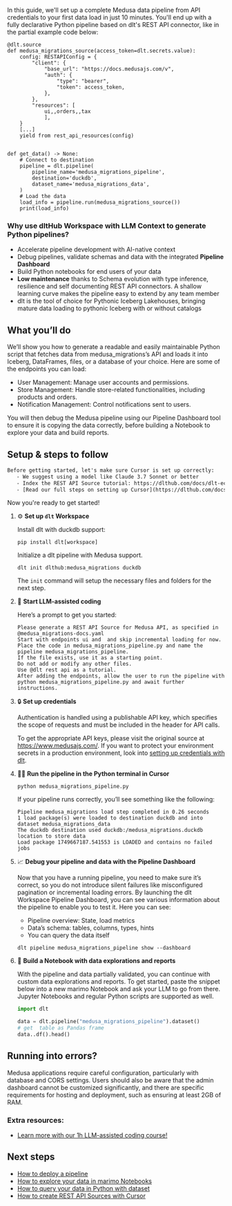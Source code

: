 In this guide, we'll set up a complete Medusa data pipeline from API credentials to your first data load in just 10 minutes. You'll end up with a fully declarative Python pipeline based on dlt's REST API connector, like in the partial example code below:

```python-outcome
@dlt.source
def medusa_migrations_source(access_token=dlt.secrets.value):
    config: RESTAPIConfig = {
        "client": {
            "base_url": "https://docs.medusajs.com/v",
            "auth": {
                "type": "bearer",
                "token": access_token,
            },
        },
        "resources": [
            ui,,orders,,tax
            ],
    }
    [...]
    yield from rest_api_resources(config)


def get_data() -> None:
    # Connect to destination
    pipeline = dlt.pipeline(
        pipeline_name='medusa_migrations_pipeline',
        destination='duckdb',
        dataset_name='medusa_migrations_data', 
    )
    # Load the data
    load_info = pipeline.run(medusa_migrations_source())
    print(load_info) 
```

### Why use dltHub Workspace with LLM Context to generate Python pipelines?

- Accelerate pipeline development with AI-native context
- Debug pipelines, validate schemas and data with the integrated **Pipeline Dashboard**
- Build Python notebooks for end users of your data
- **Low maintenance** thanks to Schema evolution with type inference, resilience and self documenting REST API connectors. A shallow learning curve makes the pipeline easy to extend by any team member
- dlt is the tool of choice for Pythonic Iceberg Lakehouses, bringing mature data loading to pythonic Iceberg with or without catalogs

## What you’ll do

We’ll show you how to generate a readable and easily maintainable Python script that fetches data from medusa_migrations’s API and loads it into Iceberg, DataFrames, files, or a database of your choice. Here are some of the endpoints you can load:

- User Management: Manage user accounts and permissions.
- Store Management: Handle store-related functionalities, including products and orders.
- Notification Management: Control notifications sent to users.

You will then debug the Medusa pipeline using our Pipeline Dashboard tool to ensure it is copying the data correctly, before building a Notebook to explore your data and build reports.

## Setup & steps to follow

```default
Before getting started, let's make sure Cursor is set up correctly:
   - We suggest using a model like Claude 3.7 Sonnet or better
   - Index the REST API Source tutorial: https://dlthub.com/docs/dlt-ecosystem/verified-sources/rest_api/ and add it to context as **@dlt rest api**
   - [Read our full steps on setting up Cursor](https://dlthub.com/docs/dlt-ecosystem/llm-tooling/cursor-restapi#23-configuring-cursor-with-documentation)
```

Now you're ready to get started!

1. ⚙️ **Set up `dlt` Workspace**
    
    Install dlt with duckdb support:
    ```shell
    pip install dlt[workspace]
    ```

    Initialize a dlt pipeline with Medusa support.
    ```shell
    dlt init dlthub:medusa_migrations duckdb
    ```

    The `init` command will setup the necessary files and folders for the next step.
    
2. 🤠 **Start LLM-assisted coding**
    
    Here’s a prompt to get you started:
    
    ```prompt
    Please generate a REST API Source for Medusa API, as specified in @medusa_migrations-docs.yaml 
    Start with endpoints ui and  and skip incremental loading for now. 
    Place the code in medusa_migrations_pipeline.py and name the pipeline medusa_migrations_pipeline. 
    If the file exists, use it as a starting point. 
    Do not add or modify any other files. 
    Use @dlt rest api as a tutorial. 
    After adding the endpoints, allow the user to run the pipeline with python medusa_migrations_pipeline.py and await further instructions.
    ```

    
3. 🔒 **Set up credentials** 
    
    Authentication is handled using a publishable API key, which specifies the scope of requests and must be included in the header for API calls.
    
    To get the appropriate API keys, please visit the original source at https://www.medusajs.com/.
    If you want to protect your environment secrets in a production environment, look into [setting up credentials with dlt](https://dlthub.com/docs/walkthroughs/add_credentials).
    
4. 🏃‍♀️ **Run the pipeline in the Python terminal in Cursor**
    
    ```shell
    python medusa_migrations_pipeline.py
    ```
    
    If your pipeline runs correctly, you’ll see something like the following:
    
    ```shell
    Pipeline medusa_migrations load step completed in 0.26 seconds
    1 load package(s) were loaded to destination duckdb and into dataset medusa_migrations_data
    The duckdb destination used duckdb:/medusa_migrations.duckdb location to store data
    Load package 1749667187.541553 is LOADED and contains no failed jobs
    ```
    
5. 📈 **Debug your pipeline and data with the Pipeline Dashboard**

    Now that you have a running pipeline, you need to make sure it’s correct, so you do not introduce silent failures like misconfigured pagination or incremental loading errors. By launching the dlt Workspace Pipeline Dashboard, you can see various information about the pipeline to enable you to test it. Here you can see:
    - Pipeline overview: State, load metrics
    - Data’s schema: tables, columns, types, hints
    - You can query the data itself
    
    ```shell
    dlt pipeline medusa_migrations_pipeline show --dashboard
    ```
    
6. 🐍 **Build a Notebook with data explorations and reports**

    With the pipeline and data partially validated, you can continue with custom data explorations and reports. To get started, paste the snippet below into a new marimo Notebook and ask your LLM to go from there. Jupyter Notebooks and regular Python scripts are supported as well.

    
    ```python
    import dlt

   data = dlt.pipeline("medusa_migrations_pipeline").dataset()
   # get  table as Pandas frame
   data..df().head()
    ```

## Running into errors?

Medusa applications require careful configuration, particularly with database and CORS settings. Users should also be aware that the admin dashboard cannot be customized significantly, and there are specific requirements for hosting and deployment, such as ensuring at least 2GB of RAM.

### Extra resources:

- [Learn more with our 1h LLM-assisted coding course!](https://www.youtube.com/watch?v=GGid70rnJuM)

## Next steps

- [How to deploy a pipeline](https://dlthub.com/docs/walkthroughs/deploy-a-pipeline)
- [How to explore your data in marimo Notebooks](https://dlthub.com/docs/general-usage/dataset-access/marimo)
- [How to query your data in Python with dataset](https://dlthub.com/docs/general-usage/dataset-access/dataset)
- [How to create REST API Sources with Cursor](https://dlthub.com/docs/dlt-ecosystem/llm-tooling/cursor-restapi)